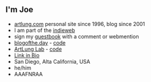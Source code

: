 ## I'm Joe

- <a href="https://artlung.com/">artlung.com</a> personal site since 1996, blog since 2001
- I am part of the <a href="https://indieweb.org/">indieweb</a>
- sign my <a href="https://artlung.com/guestbook/">guestbook</a> with a comment or webmention
- <a href="https://blogofthe.day">blogofthe.day</a> - <a href="https://github.com/artlung/blogofthe.day">code</a>
- <a href="https://lab.artlung.com">ArtLung Lab</a> - <a href="https://github.com/artlung/lab.artlung.com">code</a>
- <a href="https://artlung.com/links/">Link in Bio</a>
- San Diego, Alta California, USA
- he/him
- AAAFNRAA
